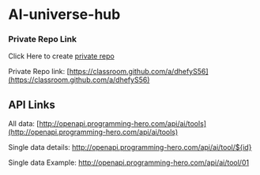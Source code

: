 # AI-universe-hub

### Private Repo Link
Click Here to create [private repo](https://classroom.github.com/a/dhefyS56)

Private Repo link: [https://classroom.github.com/a/dhefyS56](https://classroom.github.com/a/dhefyS56)


## API Links
All data: [http://openapi.programming-hero.com/api/ai/tools](http://openapi.programming-hero.com/api/ai/tools)

Single data details: http://openapi.programming-hero.com/api/ai/tool/${id}

Single data Example: http://openapi.programming-hero.com/api/ai/tool/01
